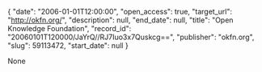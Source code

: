 {
  "date": "2006-01-01T12:00:00", 
  "open_access": true, 
  "target_url": "http://okfn.org/", 
  "description": null, 
  "end_date": null, 
  "title": "Open Knowledge Foundation", 
  "record_id": "20060101T120000/JaYrQ//RJ7Iuo3x7Quskcg==", 
  "publisher": "okfn.org", 
  "slug": 59113472, 
  "start_date": null
}

None